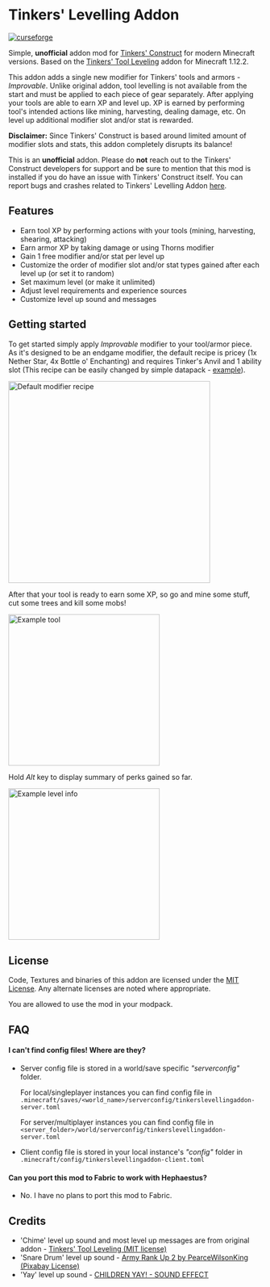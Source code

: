 # Tinkers' Levelling Addon
[![curseforge](https://cdn.jsdelivr.net/npm/@intergrav/devins-badges@2/assets/compact/available/curseforge_vector.svg)](https://www.curseforge.com/minecraft/mc-mods/tinkers-levelling-addon)

Simple, **unofficial** addon mod for [Tinkers' Construct](https://www.curseforge.com/minecraft/mc-mods/tinkers-construct) for modern Minecraft versions. Based on the [Tinkers' Tool Leveling](https://www.curseforge.com/minecraft/mc-mods/tinkers-tool-leveling) addon for Minecraft 1.12.2.

This addon adds a single new modifier for Tinkers' tools and armors - _Improvable_. Unlike original addon, tool levelling is not available from the start and must be applied to each piece of gear separately. After applying your tools are able to earn XP and level up. XP is earned by performing tool's intended actions like mining, harvesting, dealing damage, etc. On level up additional modifier slot and/or stat is rewarded.

**Disclaimer:** Since Tinkers' Construct is based around limited amount of modifier slots and stats, this addon completely disrupts its balance!

This is an **unofficial** addon. Please do **not** reach out to the Tinkers' Construct developers for support and be sure to mention that this mod is installed if you do have an issue with Tinkers' Construct itself. You can report bugs and crashes related to Tinkers' Levelling Addon [here](https://github.com/Pyre540/tinkers-levelling-addon/issues).

## Features

- Earn tool XP by performing actions with your tools (mining, harvesting, shearing, attacking)
- Earn armor XP by taking damage or using Thorns modifier
- Gain 1 free modifier and/or stat per level up
- Customize the order of modifier slot and/or stat types gained after each level up (or set it to random)
- Set maximum level (or make it unlimited)
- Adjust level requirements and experience sources
- Customize level up sound and messages

## Getting started

To get started simply apply _Improvable_ modifier to your tool/armor piece. As it's designed to be an endgame modifier, the default recipe is pricey (1x Nether Star, 4x Bottle o' Enchanting) and requires Tinker's Anvil and 1 ability slot (This recipe can be easily changed by simple datapack - [example](https://github.com/Pyre540/tinkers-levelling-addon/tree/1.18/examples/datapacks/override_improvable_recipe_1.18.2)).

<img src="https://raw.githubusercontent.com/Pyre540/tinkers-levelling-addon/1.18/examples/image/default-modifier-recipe.png" alt="Default modifier recipe" width="400px"/>

After that your tool is ready to earn some XP, so go and mine some stuff, cut some trees and kill some mobs!

<img src="https://raw.githubusercontent.com/Pyre540/tinkers-levelling-addon/1.18/examples/image/example-tool.png" alt="Example tool" height="300px"/>

Hold _Alt_ key to display summary of perks gained so far.

<img src="https://raw.githubusercontent.com/Pyre540/tinkers-levelling-addon/1.18/examples/image/example-level-info.png" alt="Example level info" height="300px"/>

## License

Code, Textures and binaries of this addon are licensed under the [MIT License](https://tldrlegal.com/license/mit-license). Any alternate licenses are noted where appropriate.

You are allowed to use the mod in your modpack.

## FAQ

#### I can't find config files! Where are they?

- Server config file is stored in a world/save specific _"serverconfig"_ folder.

  For local/singleplayer instances you can find config file in `.minecraft/saves/<world_name>/serverconfig/tinkerslevellingaddon-server.toml` 

  For server/multiplayer instances you can find config file in `<server_folder>/world/serverconfig/tinkerslevellingaddon-server.toml`

- Client config file is stored in your local instance's _"config"_ folder in `.minecraft/config/tinkerslevellingaddon-client.toml`

#### Can you port this mod to Fabric to work with Hephaestus?

- No. I have no plans to port this mod to Fabric.

## Credits

- 'Chime' level up sound and most level up messages are from original addon - [Tinkers' Tool Leveling (MIT license)](https://github.com/SlimeKnights/TinkersToolLeveling)
- 'Snare Drum' level up sound - [Army Rank Up 2 by PearceWilsonKing](https://pixabay.com/sound-effects/army-rank-up-2-84543/) [(Pixabay License)](https://pixabay.com/service/terms/#license)
- 'Yay' level up sound - [CHILDREN YAY! - SOUND EFFECT](https://www.soundboard.com/sb/sound/1041462)